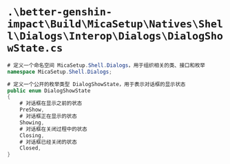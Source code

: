 # `.\better-genshin-impact\Build\MicaSetup\Natives\Shell\Dialogs\Interop\Dialogs\DialogShowState.cs`

```cs
# 定义一个命名空间 MicaSetup.Shell.Dialogs，用于组织相关的类、接口和枚举
namespace MicaSetup.Shell.Dialogs;

# 定义一个公开的枚举类型 DialogShowState，用于表示对话框的显示状态
public enum DialogShowState
{
    # 对话框在显示之前的状态
    PreShow,
    # 对话框正在显示的状态
    Showing,
    # 对话框在关闭过程中的状态
    Closing,
    # 对话框已经关闭的状态
    Closed,
}
```